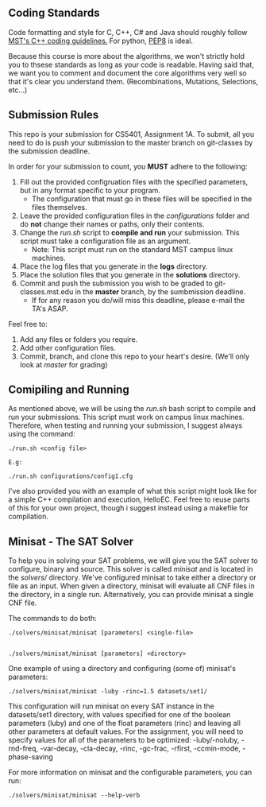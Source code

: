 ## Coding Standards
Code formatting and style for C, C++, C# and Java should roughly follow [MST's C++ coding guidelines.](http://web.mst.edu/~cpp/cpp_coding_standard_v1_1.pdf)
For python, [PEP8](https://www.python.org/dev/peps/pep-0008/) is ideal.

Because this course is more about the algorithms, we won't strictly hold you to thsese standards as long as your code is readable.
Having said that, we want you to comment and document the core algorithms very well so that it's clear you understand them. (Recombinations, Mutations, Selections, etc...)



## Submission Rules

This repo is your submission for CS5401, Assignment 1A. To submit, all you need to do is push your submission to the master branch on git-classes by the submission deadline.


In order for your submission to count, you **MUST** adhere to the following:

1. Fill out the provided configruation files with the specified parameters, but in any format specific to your program.
    * The configuration that must go in these files will be specified in the files themselves.
2. Leave the provided configuration files in the *configurations* folder and do **not** change their names or paths, only their contents.
3. Change the *run.sh* script to **compile and run** your submission. This script must take a configuration file as an argument.
    * Note: This script must run on the standard MST campus linux machines.
4. Place the log files that you generate in the **logs** directory.
5. Place the solution files that you generate in the **solutions** directory.
6. Commit and push the submission you wish to be graded to git-classes.mst.edu in the **master** branch, by the sumbmission deadline.
    * If for any reason you do/will miss this deadline, please e-mail the TA's ASAP.


Feel free to:
1. Add any files or folders you require.
2. Add other configuration files.
3. Commit, branch, and clone this repo to your heart's desire. (We'll only look at *master* for grading)



## Comipiling and Running
As mentioned above, we will be using the *run.sh* bash script to compile and run your submissions. This script must work on campus linux machines. Therefore, when testing and running your submission, I suggest always using the command:
```
./run.sh <config file>

E.g:

./run.sh configurations/config1.cfg
```

I've also provided you with an example of what this script might look like for a simple C++ compilation and execution, HelloEC. Feel free to reuse parts of this for your own 
project, though i suggest instead using a makefile for compilation.


## Minisat - The SAT Solver
To help you in solving your SAT problems, we will give you the SAT solver to configure, binary and source.
This solver is called *minisat* and is located in the *solvers/* directory.
We've configured minisat to take either a directory or file as an input.
When given a directory, minisat will evaluate all CNF files in the directory, in a single run.
Alternatively, you can provide minisat a single CNF file.

The commands to do both:
```
./solvers/minisat/minisat [parameters] <single-file>


./solvers/minisat/minisat [parameters] <directory>
```

One example of using a directory and configuring (some of) minisat's parameters:
```
./solvers/minisat/minisat -luby -rinc=1.5 datasets/set1/
```
This configuration will run minisat on every SAT instance in the datasets/set1 directory, with values specified for one of the boolean parameters (luby) and one of the float parameters (rinc) and leaving all other parameters at default values. For the assignment, you will need to specify values for all of the parameters to be optimized: -luby/-noluby, -rnd-freq, -var-decay, -cla-decay, -rinc, -gc-frac, -rfirst, -ccmin-mode, -phase-saving

For more information on minisat and the configurable parameters, you can run:
```
./solvers/minisat/minisat --help-verb
```
